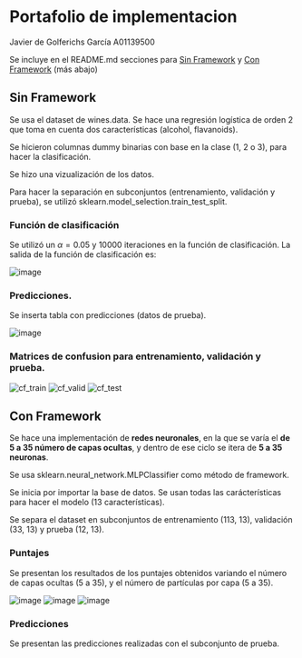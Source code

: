 # Portafolio de implementacion
Javier de Golferichs García A01139500

Se incluye en el README.md secciones para [Sin Framework](##-Sin-Framework) y  [Con Framework](##-Con-Framework) (más abajo)

## Sin Framework

Se usa el dataset de wines.data. Se hace una regresión logística de orden 2 que toma en cuenta dos características (alcohol, flavanoids).

Se hicieron columnas dummy binarias con base en la clase (1, 2 o 3), para hacer la clasificación.

Se hizo una vizualización de los datos.

Para hacer la separación en subconjuntos (entrenamiento, validación y prueba), se utilizó sklearn.model_selection.train_test_split.

### Función de clasificación
Se utilizó un $\alpha = 0.05$ y 10000 iteraciones en la función de clasificación.
La salida de la función de clasificación es:

![image](https://user-images.githubusercontent.com/71610960/190256081-83c0df57-3932-4e12-be87-11d091959c1a.png)

### Predicciones.

Se inserta tabla con predicciones (datos de prueba).

![image](https://user-images.githubusercontent.com/71610960/190315384-384d9adb-4c17-4844-8227-6c7b229a0b23.png)


### Matrices de confusion para entrenamiento, validación y prueba.

![cf_train](https://user-images.githubusercontent.com/71610960/190257712-8ee9470c-fee5-4ba5-958c-5f6146937c15.png)
![cf_valid](https://user-images.githubusercontent.com/71610960/190257707-61bb74cc-3b1b-4f65-b9bc-d7d3d54036de.png)
![cf_test](https://user-images.githubusercontent.com/71610960/190257713-b6627f37-2dce-4b3b-bc57-c5c01c5b607b.png)


## Con Framework

Se hace una implementación de **redes neuronales**, en la que se varía el **de 5 a 35 número de capas ocultas**, y dentro de ese ciclo se itera de **5 a 35 neuronas**. 

Se usa sklearn.neural_network.MLPClassifier como método de framework.

Se inicia por importar la base de datos. Se usan todas las carácterísticas para hacer el modelo (13 características).

Se separa el dataset en subconjuntos de entrenamiento (113, 13), validación (33, 13) y prueba (12, 13).

### Puntajes

Se presentan los resultados de los puntajes obtenidos variando el número de capas ocultas (5 a 35), y el número de partículas por capa (5 a 35).

![image](https://user-images.githubusercontent.com/71610960/190313681-3d52b731-28ae-4830-8d9c-39b0591eac6b.png)
![image](https://user-images.githubusercontent.com/71610960/190313732-027bd69d-d4c1-47a8-855e-8e3be8b8007f.png)
![image](https://user-images.githubusercontent.com/71610960/190313752-faa42d37-3eb4-4e74-982f-4cfe1159db89.png)

### Predicciones

Se presentan las predicciones realizadas con el subconjunto de prueba.

